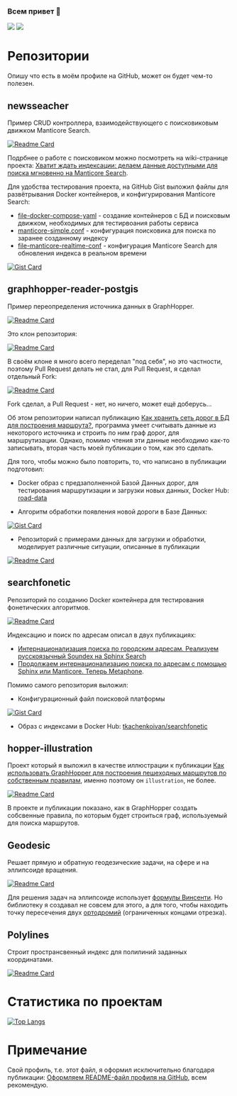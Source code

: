 ### Всем привет 👋

![](https://github-profile-summary-cards.vercel.app/api/cards/most-commit-language?username=Tkachenko-Ivan&theme=nord_bright)
![](https://github-profile-summary-cards.vercel.app/api/cards/repos-per-language?username=Tkachenko-Ivan&theme=nord_bright)




# Репозитории

Опишу что есть в моём профиле на GitHub, может он будет чем-то полезен.

## newsseacher

Пример CRUD контроллера, взаимодействующего с поисковиковым движком Manticore Search.

[![Readme Card](https://github-readme-stats.vercel.app/api/pin/?username=Tkachenko-Ivan&repo=newsseacher)](https://github.com/Tkachenko-Ivan/newsseacher)

Подрбнее о работе с поисковиком можно посмотреть на wiki-странице проекта: [Хватит ждать индексации: делаем данные доступными для поиска мгновенно на Manticore Search](https://github.com/Tkachenko-Ivan/newsseacher/wiki/Хватит-ждать-индексации:-делаем-данные-доступными-для-поиска-мгновенно-на-Manticore-Search).

Для удобства тестирования проекта, на GitHub Gist выложил файлы для развётрывания Docker контейнеров, и конфигурирования Manticore Search:
* [file-docker-compose-yaml](https://gist.github.com/Tkachenko-Ivan/9c8f8b5f98c80f902905b618878486ad#file-docker-compose-yaml) - создание контейнеров с БД и поисковым движком, необходимых для тестирвоания работы сервиса
* [manticore-simple.conf](https://gist.github.com/Tkachenko-Ivan/9c8f8b5f98c80f902905b618878486ad#file-manticore-simple-conf) - конфигурация поисковика для поиска по заранее созданному индексу
* [file-manticore-realtime-conf](https://gist.github.com/Tkachenko-Ivan/9c8f8b5f98c80f902905b618878486ad#file-manticore-realtime-conf) - конфигурация Manticore Search для обновления индекса в реальном времени

[![Gist Card](https://github-readme-stats.vercel.app/api/gist?id=9c8f8b5f98c80f902905b618878486ad)](https://gist.github.com/Tkachenko-Ivan/9c8f8b5f98c80f902905b618878486ad)

## graphhopper-reader-postgis

Пример переопределения источника данных в GraphHopper. 

[![Readme Card](https://github-readme-stats.vercel.app/api/pin/?username=Tkachenko-Ivan&repo=graphhopper-reader-postgis&show_owner=true)](https://github.com/Tkachenko-Ivan/graphhopper-reader-postgis)

Это клон репозитория:

[![Readme Card](https://github-readme-stats.vercel.app/api/pin/?username=mbasa&repo=graphhopper-reader-postgis&show_owner=true)](https://github.com/mbasa/graphhopper-reader-postgis)

В своём клоне я много всего переделал "под себя", но это частности, поэтому Pull Request делать не стал, для Pull Request, я сделал отдельный Fork:

[![Readme Card](https://github-readme-stats.vercel.app/api/pin/?username=Tkachenko-Ivan&repo=graphhopper-reader-postgis-fork&show_owner=true)](https://github.com/Tkachenko-Ivan/graphhopper-reader-postgis-fork)

Fork сделал, а Pull Request - нет, но ничего, может ещё доберусь... 

Об этом репозитории написал публикацию [Как хранить сеть дорог в БД для построения маршрута?](https://habr.com/ru/articles/688556/), программа умеет считывать данные из некоторого источника и строить по ним граф дорог, для маршрутизации. Однако, помимо чтения эти данные необходимо как-то записывать, вторая часть моей публикации о том, как это сделать.

Для того, чтобы можно было повторить, то, что написано в публикации подготовил:

* Docker образ  с предзаполненной Базой Данных дорог, для тестирования маршрутизации и загрузки новых данных, Docker Hub: [road-data](https://hub.docker.com/r/tkachenkoivan/road-data)

* Алгоритм обработки появления новой дороги в Базе Данных:

[![Gist Card](https://github-readme-stats.vercel.app/api/gist?id=c2418a09c887e0baa0a823944d76e343)](https://gist.github.com/Tkachenko-Ivan/c2418a09c887e0baa0a823944d76e343)
  
* Репозиторий с примерами данных для загрузки и обработки, моделирует различные ситуации, описанные в публикации

[![Readme Card](https://github-readme-stats.vercel.app/api/pin/?username=Tkachenko-Ivan&repo=shape-example-graphhopper)](https://github.com/Tkachenko-Ivan/shape-example-graphhopper)


## searchfonetic

Репозиторий по созданию Docker контейнера для тестирования фонетических алгоритмов.

[![Readme Card](https://github-readme-stats.vercel.app/api/pin/?username=Tkachenko-Ivan&repo=searchfonetic)](https://github.com/Tkachenko-Ivan/searchfonetic)

Индексацию и поиск по адресам описал в двух публикациях: 
* [Интернационализация поиска по городским адресам. Реализуем русскоязычный Soundex на Sphinx Search](https://habr.com/ru/post/547652/)
* [Продолжаем интернационализацию поиска по адресам с помощью Sphinx или Manticore. Теперь Metaphone](https://habr.com/ru/post/550690/).

Помимо самого репозитория выложил:
  * Конфигурационный файл поисковой платформы

[![Gist Card](https://github-readme-stats.vercel.app/api/gist?id=354db31938f7ed4218ac5d20c7f9502b)](https://gist.github.com/Tkachenko-Ivan/354db31938f7ed4218ac5d20c7f9502b)

  * Образ с индексами в Docker Hub: [tkachenkoivan/searchfonetic](https://hub.docker.com/r/tkachenkoivan/searchfonetic)

## hopper-illustration

Проект который я выложил в качестве иллюстрации к публикации [Как использовать GraphHopper для построения пешеходных маршрутов по собственным правилам](https://habr.com/ru/articles/545782/), именно поэтому он `illustration`, не более.

[![Readme Card](https://github-readme-stats.vercel.app/api/pin/?username=Tkachenko-Ivan&repo=hopper-illustration)](https://github.com/Tkachenko-Ivan/hopper-illustration)

В проекте и публикации показано, как в GraphHopper создать собсвенные правила, по которым будет строиться граф, используемый для поиска маршрутов.

## Geodesic

Решает прямую и обратную геодезические задачи, на сфере и на эллипсоиде вращения.

[![Readme Card](https://github-readme-stats.vercel.app/api/pin/?username=Tkachenko-Ivan&repo=Geodesic)](https://github.com/Tkachenko-Ivan/Geodesic) 

Для решения задач на эллипсоиде использует [формулы Винсенти](https://en.wikipedia.org/wiki/Vincenty's_formulae). Но библиотеку я создавал не совсем для этого, а для того, чтобы находить точку пересечения двух [ортодромий](https://ru.wikipedia.org/wiki/Ортодромия) (ограниченных концами отрезка).

## Polylines

Строит пространсвенный индекс для полилиний заданных координатами.

[![Readme Card](https://github-readme-stats.vercel.app/api/pin/?username=Tkachenko-Ivan&repo=Polylines)](https://github.com/Tkachenko-Ivan/Polylines)

# Статистика по проектам

[![Top Langs](https://github-readme-stats.vercel.app/api/top-langs/?username=Tkachenko-Ivan)](https://github.com/anuraghazra/github-readme-stats)

# Примечание

Свой профиль, т.е. этот файл, я оформил исключительно благодаря публикации: [Оформляем README-файл профиля на GitHub](https://habr.com/ru/articles/649363/), всем рекомендую.

<!--
**Tkachenko-Ivan/Tkachenko-Ivan** is a ✨ _special_ ✨ repository because its `README.md` (this file) appears on your GitHub profile.

Here are some ideas to get you started:

- 🔭 I’m currently working on ...
- 🌱 I’m currently learning ...
- 👯 I’m looking to collaborate on ...
- 🤔 I’m looking for help with ...
- 💬 Ask me about ...
- 📫 How to reach me: ...
- 😄 Pronouns: ...
- ⚡ Fun fact: ...
-->
